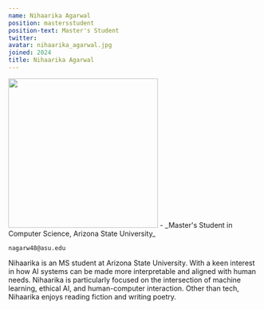 ```yaml
---
name: Nihaarika Agarwal
position: mastersstudent
position-text: Master's	Student
twitter:
avatar: nihaarika_agarwal.jpg
joined: 2024
title: Nihaarika Agarwal
---
```


<img width="300" src="{{site.baseurl}}/images/people/{{page.avatar}}" >
- _Master's Student in Computer Science, Arizona State University_
<br>

<i class="fa fa-envelope-o"></i> `nagarw48@asu.edu`

Nihaarika is an MS student at Arizona State University. With a keen interest in how AI systems can be made more interpretable and aligned with human needs. Nihaarika is particularly focused on the intersection of machine learning, ethical AI, and human-computer interaction. Other than tech, Nihaarika enjoys reading fiction and writing poetry. 

